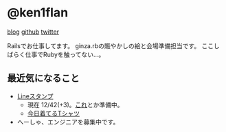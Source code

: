 # @ken1flan

[blog](https://www.tumblr.com/blog/ken1flan)
[github](https://github.com/ken1flan)
[twitter](https://twitter.com/ken1flan)

Railsでお仕事してます。
ginza.rbの賑やかしの絵と会場準備担当です。
ここしばらく仕事でRubyを触ってない…。

## 最近気になること
* [Lineスタンプ](https://github.com/ginzarb/zagin_stamps)
  * 現在 12/42(+3)。[これ](https://github.com/ginzarb/zagin_stamps)とか準備中。
  * [今日着てるTシャツ](https://suzuri.jp/ken1flan/408427/t-shirt/s/natural)
* へーしゃ、エンジニアを募集中です。
